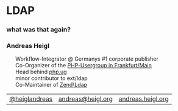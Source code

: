 # LDAP
### what was that again?



<h3>Andreas Heigl</h3>
<ul style="list-style-type:none;">
<li>Workflow-Integrator @ Germanys #1 corporate publisher</li>
<li>Co-Organizer of the <a href="http://phpugffm.de">PHP-Usergroup in Frankfurt/Main</a></li>
<li>Head behind <a href="http://php.ug">php.ug</a></li>
<li>minor contributor to ext/ldap</li>
<li>Co-Maintainer of <a href="https://github.com/zendframework/zend-ldap">Zend\Ldap</a></li>
</ul>
<table>
<tr><td style="text-align:left;">
<a href="https://twitter.com/heiglandreas">@heiglandreas</a></td>
<td style="text-align:center;"><a href="mailto:andreas@heigl.org">andreas@heigl.org</a></td>
<td style="text-align:right;"><a href="http://andreas.heigl.org">andreas.heigl.org</a></td>
</td></tr></table>